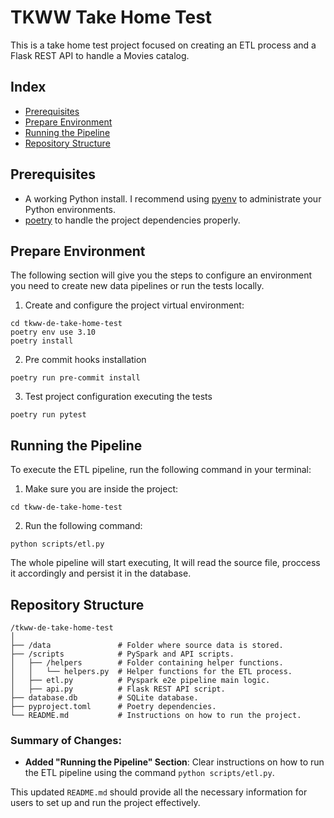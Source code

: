# TKWW Take Home Test

This is a take home test project focused on creating an ETL process and a Flask REST API to handle a Movies catalog.

## Index
- [Prerequisites](#prerequisites)
- [Prepare Environment](#prepare-environment)
- [Running the Pipeline](#running-the-pipeline)
- [Repository Structure](#repository-structure)


## Prerequisites

- A working Python install. I recommend using [pyenv](https://formulae.brew.sh/formula/pyenv) to administrate your Python environments.
- [poetry](https://formulae.brew.sh/formula/poetry) to handle the project dependencies properly.

## Prepare Environment
The following section will give you the steps to configure an environment you need to create new data pipelines or run the tests locally.

1. Create and configure the project virtual environment:
```shell
cd tkww-de-take-home-test
poetry env use 3.10
poetry install
```

2. Pre commit hooks installation
```shell
poetry run pre-commit install
```

3. Test project configuration executing the tests
```shell
poetry run pytest
```

## Running the Pipeline
To execute the ETL pipeline, run the following command in your terminal:

1. Make sure you are inside the project:
```shell
cd tkww-de-take-home-test
```
2. Run the following command:
```shell
python scripts/etl.py
```
The whole pipeline will start executing, It will read the source file, proccess it accordingly and persist it in the database.


## Repository Structure
```
/tkww-de-take-home-test
│
├── /data               # Folder where source data is stored.
├── /scripts            # PySpark and API scripts.
│   ├── /helpers        # Folder containing helper functions.
│   │   └── helpers.py  # Helper functions for the ETL process.
│   ├── etl.py          # Pyspark e2e pipeline main logic.
│   ├── api.py          # Flask REST API script.
├── database.db         # SQLite database.
├── pyproject.toml      # Poetry dependencies.
└── README.md           # Instructions on how to run the project.
```

### Summary of Changes:
- **Added "Running the Pipeline" Section**: Clear instructions on how to run the ETL pipeline using the command `python scripts/etl.py`.

This updated `README.md` should provide all the necessary information for users to set up and run the project effectively.

